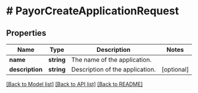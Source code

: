 # # PayorCreateApplicationRequest

## Properties

Name | Type | Description | Notes
------------ | ------------- | ------------- | -------------
**name** | **string** | The name of the application. | 
**description** | **string** | Description of the application. | [optional] 

[[Back to Model list]](../../README.md#documentation-for-models) [[Back to API list]](../../README.md#documentation-for-api-endpoints) [[Back to README]](../../README.md)


